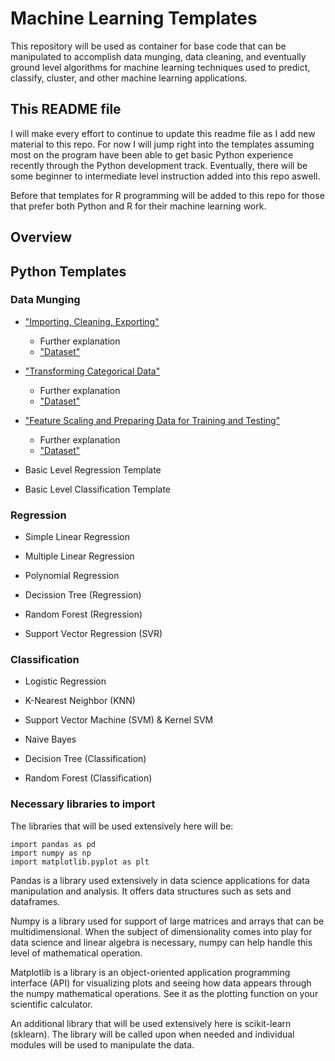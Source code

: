 # Machine Learning Templates

This repository will be used as container for base code that can be manipulated to accomplish data munging, data cleaning, and eventually ground level algorithms for machine learning techniques used to predict, classify, cluster, and other machine learning applications.

## This README file

I will make every effort to continue to update this readme file as I add new material to this repo. For now I will jump right into the templates assuming most on the program have been able to get basic Python experience recently through the Python development track. Eventually, there will be some beginner to intermediate level instruction added into this repo aswell.

Before that templates for R programming will be added to this repo for those that prefer both Python and R for their machine learning work.

## Overview

## Python Templates

### Data Munging

*  ["Importing, Cleaning, Exporting"](https://github.com/ctrCwill7/Machine-Learning-Templates/blob/master/Import_Export_Dataset.py)
    * Further explanation
    * ["Dataset"](https://github.com/ctrCwill7/Machine-Learning-Templates/blob/master/RandomMissingDataframe.csv)

* ["Transforming Categorical Data"](https://github.com/ctrCwill7/Machine-Learning-Templates/blob/master/Categorical_Data_Coding.py)
    * Further explanation
    * ["Dataset"](https://github.com/ctrCwill7/Machine-Learning-Templates/blob/master/RandomMixedDataframe.csv)

* ["Feature Scaling and Preparing Data for Training and Testing"](https://github.com/ctrCwill7/Machine-Learning-Templates/blob/master/Scaling_Training_Testing.py)
    * Further explanation
    * ["Dataset"](https://github.com/ctrCwill7/Machine-Learning-Templates/blob/master/RandomMixedDataframe.csv)

* Basic Level Regression Template

* Basic Level Classification Template

### Regression

* Simple Linear Regression

* Multiple Linear Regression

* Polynomial Regression

* Decission Tree (Regression)

* Random Forest (Regression)

* Support Vector Regression (SVR)

### Classification

* Logistic Regression

* K-Nearest Neighbor (KNN)

* Support Vector Machine (SVM) & Kernel SVM

* Naive Bayes

* Decision Tree (Classification)

* Random Forest (Classification)

### Necessary libraries to import

The libraries that will be used extensively here will be:

```
import pandas as pd
import numpy as np
import matplotlib.pyplot as plt
```

Pandas is a library used extensively in data science applications for data manipulation and analysis. It offers data structures such as sets and dataframes.

Numpy is a library used for support of large matrices and arrays that can be multidimensional. When the subject of dimensionality comes into play for data science and linear algebra is necessary, numpy can help handle this level of mathematical operation.

Matplotlib is a library is an object-oriented application programming interface (API) for visualizing plots and seeing how data appears through the numpy mathematical operations. See it as the plotting function on your scientific calculator.

An additional library that will be used extensively here is scikit-learn (sklearn). The library will be called upon when needed and individual modules will be used to manipulate the data.